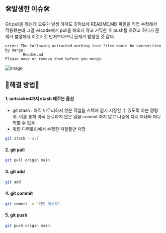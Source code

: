 ## 🛠️발생한 이슈🛠️
Git pull을 하는데 오류가 발생
아마도 깃허브에 README.MD 파일을 직접 수정해서 적용했는데 그걸 vscode에서 pull을 해오지 않고 커밋한 후 push를 하려고 하다가 문제가 발생해서 이것저것 만져보다보니 문제가 발생한 것 같다.
```
error: The following untracked working tree files would be overwritten by merge:
        Readme.md
Please move or remove them before you merge.
```
![image](https://github.com/limhyerin/StudyNote/assets/70150896/c50a88ff-a735-414a-849e-a8f824e03da8)

## 🤖해결 방법🤖
#### 1. untracked까지 stash 해주는 옵션
- git stash : 아직 마무리하지 않은 작업을 스택에 잠시 저장할 수 있도록 하는 명령어. 이를 통해 아직 완료하지 않은 일을 commit 하지 않고 나중에 다시 꺼내와 마무리할 수 있음
- 워킹 디렉토리에서 수정한 파일들만 저장
```bash
git stash --all
```

#### 2. git pull
```bash
git pull origin main
```

#### 3. git add
```bash
git add .
```

#### 4. git commit
```bash
git commit -m "커밋 메시지"
```

#### 5. git push
```bash
git push origin main
```
